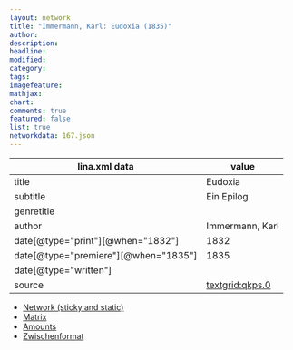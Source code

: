 ```yaml
---
layout: network
title: "Immermann, Karl: Eudoxia (1835)"
author:
description:
headline:
modified:
category:
tags:
imagefeature: 
mathjax: 
chart: 
comments: true
featured: false
list: true
networkdata: 167.json
---
```

lina.xml data  | value
------------- | -------------
title|Eudoxia
subtitle|Ein Epilog
genretitle|
author|Immermann, Karl
date[@type="print"][@when="1832"]|1832
date[@type="premiere"][@when="1835"]|1835
date[@type="written"]|
source|[textgrid:qkps.0](https://textgridlab.org/1.0/tgcrud-public/rest/textgrid:qkps.0/data)



* [Network (sticky and static)](/network167)
* [Matrix](/matrix167)
* [Amounts](/amount167)
* [Zwischenformat](/lina167 )

